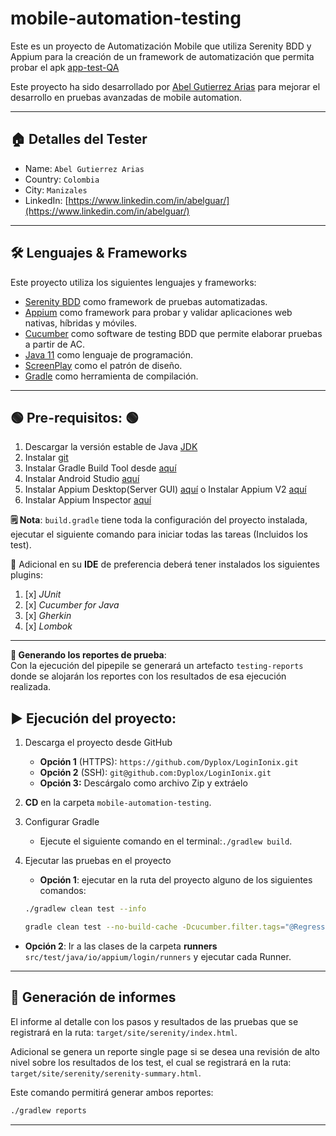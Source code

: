 # mobile-automation-testing

Este es un proyecto de Automatización Mobile que utiliza Serenity BDD y Appium para la creación de
un framework de automatización que permita probar el apk
[app-test-QA](https://drive.google.com/file/d/163IBOI9sN2YPShYQfvXaAQz1VASRtsZv/view?usp=share_link)

Este proyecto ha sido desarrollado por [Abel Gutierrez Arias](https://www.linkedin.com/in/abelguar/)
para mejorar el desarrollo en pruebas avanzadas de mobile automation.
***

## 🏠 Detalles del Tester

* Name: `Abel Gutierrez Arias`
* Country: `Colombia`
* City: `Manizales`
* LinkedIn: [https://www.linkedin.com/in/abelguar/](https://www.linkedin.com/in/abelguar/)

***

## 🛠️ Lenguajes & Frameworks

Este proyecto utiliza los siguientes lenguajes y frameworks:

* [Serenity BDD](https://serenity-bdd.github.io/) como framework de pruebas automatizadas.
* [Appium](http://appium.io/docs/en/2.0/) como framework para probar y validar aplicaciones web
  nativas, híbridas y móviles.
* [Cucumber](https://cucumber.io/) como software de testing BDD que permite elaborar pruebas a
  partir de AC.
* [Java 11](https://www.oracle.com/co/java/technologies/javase/jdk11-archive-downloads.html) como
  lenguaje de
  programación.
* [ScreenPlay](https://serenity-js.org/handbook/thinking-in-serenity-js/screenplay-pattern.html)
  como el patrón de
  diseño.
* [Gradle](https://gradle.org/) como herramienta de compilación.

***

## 🟢 Pre-requisitos: 🟢

1. Descargar la versión estable de
   Java [JDK](https://www.oracle.com/co/java/technologies/javase/jdk11-archive-downloads.html)
2. Instalar [git](https://git-scm.com)
3. Instalar Gradle Build Tool desde [aquí](https://gradle.org/install/)
4. Instalar Android Studio [aquí](https://developer.android.com/studio)
5. Instalar Appium Desktop(Server GUI) [aquí](https://github.com/appium/appium-desktop) o Instalar
   Appium V2 [aquí](https://github.com/appium/appium)
6. Instalar Appium Inspector [aquí](https://github.com/appium/appium-inspector)

**🗒️ Nota**: `build.gradle` tiene toda la configuración del proyecto instalada, ejecutar el
siguiente comando para
iniciar todas las tareas (Incluidos los test).

👀 Adicional en su **IDE** de preferencia deberá tener instalados los siguientes plugins:

1. [x] *JUnit*
2. [x] *Cucumber for Java*
3. [x] *Gherkin*
4. [x] *Lombok*

***

**📄️ Generando los reportes de prueba**:  
Con la ejecución del pipepile se generará un artefacto `testing-reports` donde se alojarán los
reportes con los
resultados de esa ejecución realizada.

## ▶️ Ejecución del proyecto:

1. Descarga el proyecto desde GitHub
    * **Opción 1** (HTTPS): `https://github.com/Dyplox/LoginIonix.git`
    * **Opción 2** (SSH): `git@github.com:Dyplox/LoginIonix.git`
    * **Opción 3:** Descárgalo como archivo Zip y extráelo

2. **CD** en la carpeta `mobile-automation-testing`.
3. Configurar Gradle
    * Ejecute el siguiente comando en el terminal:`./gradlew build`.

4. Ejecutar las pruebas en el proyecto
    * **Opción 1**: ejecutar en la ruta del proyecto alguno de los siguientes comandos:

    ```bash
    ./gradlew clean test --info
    ```

    ```bash
    gradle clean test --no-build-cache -Dcucumber.filter.tags="@Regression"
    ```

* **Opción 2**: Ir a las clases de la carpeta **runners** `src/test/java/io/appium/login/runners` y
  ejecutar
  cada Runner.

***

## 📄 Generación de informes

El informe al detalle con los pasos y resultados de las pruebas que se registrará en la ruta:
`target/site/serenity/index.html`.

Adicional se genera un reporte single page si se desea una revisión de alto nivel sobre los
resultados de los test, el
cual se registrará en la ruta:
`target/site/serenity/serenity-summary.html`.

Este comando permitirá generar ambos reportes:

```bash
./gradlew reports
```

***